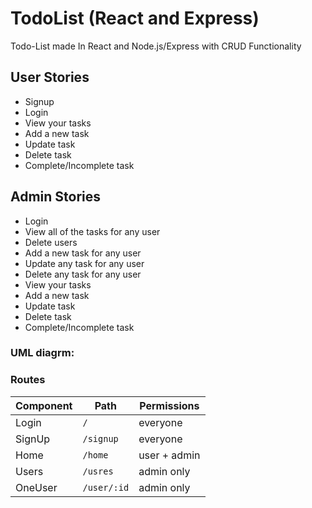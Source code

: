 # TodoList (React and Express)
Todo-List made In React and Node.js/Express with CRUD Functionality

## User Stories
- Signup
- Login
- View your tasks
- Add a new task
- Update task
- Delete task
- Complete/Incomplete task

## Admin Stories
- Login
- View all of the tasks for any user
- Delete users
- Add a new task for any user
- Update any task for any user
- Delete any task for any user
- View your tasks
- Add a new task
- Update task
- Delete task
- Complete/Incomplete task


### UML diagrm:


### Routes
Component     |     Path      |  Permissions
------------- | -----------   | ------------
Login         | `/`           | everyone
SignUp        | `/signup`     | everyone
Home          | `/home`       | user + admin 
Users         | `/usres`      | admin only 
OneUser       | `/user/:id`   | admin only 



